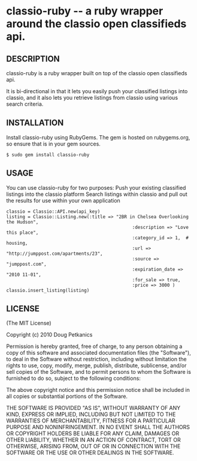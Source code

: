 classio-ruby -- a ruby wrapper around the classio open classifieds api.
=======================================================================

## DESCRIPTION

classio-ruby is a ruby wrapper built on top of the classio open
classifieds api. 

It is bi-directional in that it lets you easily push your classified
listings into classio, and it also lets you retrieve listings from
classio using various search criteria.


## INSTALLATION

Install classio-ruby using RubyGems. The gem is hosted on
rubygems.org, so ensure that is in your gem sources.

    $ sudo gem install classio-ruby


## USAGE

You can use classio-ruby for two purposes:
Push your existing classified listings into the classio platform
Search listings within classio and pull out the results for use within
your own application

    classio = Classio::API.new(api_key)
    listing = Classio::Listing.new(:title => "2BR in Chelsea Overlooking the Hudson",
                                                   :description => "Love this place",
                                                   :category_id => 1,  # housing,
                                                   :url => "http://jumppost.com/apartments/23",
                                                   :source => "jumppost.com",
                                                   :expiration_date => "2010 11-01",
                                                   :for_sale => true,
                                                   :price => 3000 )
    classio.insert_listing(listing)


## LICENSE

(The MIT License)

Copyright (c) 2010 Doug Petkanics

Permission is hereby granted, free of charge, to any person obtaining
a copy of this software and associated documentation files (the
"Software"), to deal in the Software without restriction, including
without limitation the rights to use, copy, modify, merge, publish,
distribute, sublicense, and/or sell copies of the Software, and to
permit persons to whom the Software is furnished to do so, subject to
the following conditions:

The above copyright notice and this permission notice shall be
included in all copies or substantial portions of the Software.

THE SOFTWARE IS PROVIDED "AS IS", WITHOUT WARRANTY OF ANY KIND,
EXPRESS OR IMPLIED, INCLUDING BUT NOT LIMITED TO THE WARRANTIES OF
MERCHANTABILITY, FITNESS FOR A PARTICULAR PURPOSE AND NONINFRINGEMENT.
IN NO EVENT SHALL THE AUTHORS OR COPYRIGHT HOLDERS BE LIABLE FOR ANY
CLAIM, DAMAGES OR OTHER LIABILITY, WHETHER IN AN ACTION OF CONTRACT,
TORT OR OTHERWISE, ARISING FROM, OUT OF OR IN CONNECTION WITH THE
SOFTWARE OR THE USE OR OTHER DEALINGS IN THE SOFTWARE.
